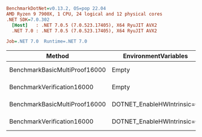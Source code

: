 ``` ini

BenchmarkDotNet=v0.13.2, OS=pop 22.04
AMD Ryzen 9 7900X, 1 CPU, 24 logical and 12 physical cores
.NET SDK=7.0.302
  [Host]   : .NET 7.0.5 (7.0.523.17405), X64 RyuJIT AVX2
  .NET 7.0 : .NET 7.0.5 (7.0.523.17405), X64 RyuJIT AVX2

Job=.NET 7.0  Runtime=.NET 7.0  

```
|                        Method |       EnvironmentVariables |       Mean |    Error |   StdDev |      Gen0 |      Gen1 | Allocated |
|------------------------------ |--------------------------- |-----------:|---------:|---------:|----------:|----------:|----------:|
| BenchmarkBasicMultiProof16000 |                      Empty |   945.3 ms | 16.55 ms | 20.32 ms | 3000.0000 |         - | 319.47 MB |
|    BenchmarkVerification16000 |                      Empty |   165.5 ms |  2.36 ms |  2.20 ms |         - |         - |  20.45 MB |
| BenchmarkBasicMultiProof16000 | DOTNET_EnableHWIntrinsic=0 | 1,187.9 ms | 22.84 ms | 22.43 ms | 4000.0000 | 2000.0000 | 322.25 MB |
|    BenchmarkVerification16000 | DOTNET_EnableHWIntrinsic=0 |   206.8 ms |  1.62 ms |  1.26 ms |         - |         - |  20.45 MB |
